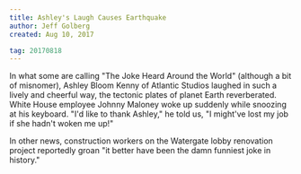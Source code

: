```yaml
---
title: Ashley's Laugh Causes Earthquake
author: Jeff Golberg
created: Aug 10, 2017

tag: 20170818
---
```


In what some are calling "The Joke Heard Around the World" (although a bit of misnomer), Ashley Bloom Kenny of Atlantic Studios laughed in such a lively and cheerful way, the tectonic plates of planet Earth reverberated. White House employee Johnny Maloney woke up suddenly while snoozing at his keyboard. "I'd like to thank Ashley," he told us, "I might've lost my job if she hadn't woken me up!"

In other news, construction workers on the Watergate lobby renovation project reportedly groan "it better have been the damn funniest joke in history."
